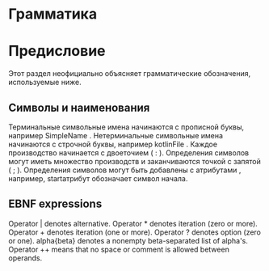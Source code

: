 # Грамматика
# Предисловие
<!-- This section informally explains the grammar notation used below. -->

Этот раздел неофициально объясняет грамматические обозначения, используемые ниже.

## Символы и наименования
<!-- Terminal symbol names start with an uppercase letter, e.g. SimpleName.
Nonterminal symbol names start with a lowercase letter, e.g. kotlinFile.
Each production starts with a colon (:).
Symbol definitions may have many productions and are terminated by a semicolon (;).
Symbol definitions may be prepended with attributes, e.g. start attribute denotes a start symbol. -->

Терминальные символьные имена начинаются с прописной буквы, например SimpleName . 
Нетерминальные символьные имена начинаются с строчной буквы, например kotlinFile . 
Каждое производство начинается с двоеточием ( : ). 
Определения символов могут иметь множество производств и заканчиваются точкой с запятой ( ; ). 
Определения символов могут быть добавлены с атрибутами , например, startатрибут обозначает символ начала.

## EBNF expressions
Operator | denotes alternative.
Operator * denotes iteration (zero or more).
Operator + denotes iteration (one or more).
Operator ? denotes option (zero or one).
alpha{beta} denotes a nonempty beta-separated list of alpha's. 
Operator ++ means that no space or comment is allowed between operands.

